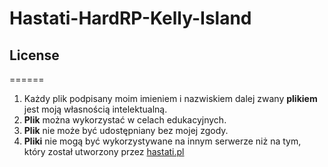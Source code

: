 # Hastati-HardRP-Kelly-Island
## License
======
1. Każdy plik podpisany moim imieniem i nazwiskiem dalej zwany **plikiem** jest moją własnością intelektualną.
2. **Plik** można wykorzystać w celach edukacyjnych.
3. **Plik** nie może być udostępniany bez mojej zgody.
4. **Pliki** nie mogą być wykorzystywane na innym serwerze niż na tym, który został utworzony przez [hastati.pl](http://hastati.pl)

